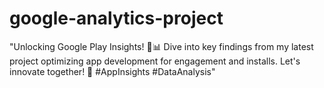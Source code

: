 # google-analytics-project
"Unlocking Google Play Insights! 📱📊 Dive into key findings from my latest project optimizing app development for engagement and installs. Let's innovate together! 🚀 #AppInsights #DataAnalysis"
